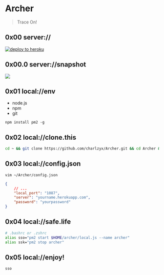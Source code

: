 # Archer
> Trace On!

## 0x00 server://
[![deploy to heroku](https://camo.githubusercontent.com/83b0e95b38892b49184e07ad572c94c8038323fb/68747470733a2f2f7777772e6865726f6b7563646e2e636f6d2f6465706c6f792f627574746f6e2e737667)](https://heroku.com/deploy?template=https://github.com/charlzyx/archer.git/tree/master)

## 0x00.0 server://snapshot
![](https://gitee.com/charlzyx/picgo/raw/master/go/20200522222941.png)


## 0x01 local://env
- node.js
- npm
- git
```
npm install pm2 -g
```

## 0x02 local://clone.this

```bash
cd ~ && git clone https://github.com/charlzyx/Archer.git && cd Archer && npm install
```

## 0x03 local://config.json

```bash
vim ~/Archer/config.json
```

```json
{
    // ...
    "local_port": "1087",
    "server": "yourname.herokuapp.com",
    "password": "yourpassword"
}
```

## 0x04 local://safe.life

```bash
# .bashrc or .zshrc
alias sso="pm2 start $HOME/archer/local.js --name archer"
alias ssk="pm2 stop archer"
```

## 0x05 local://enjoy!

```bash
sso
```
